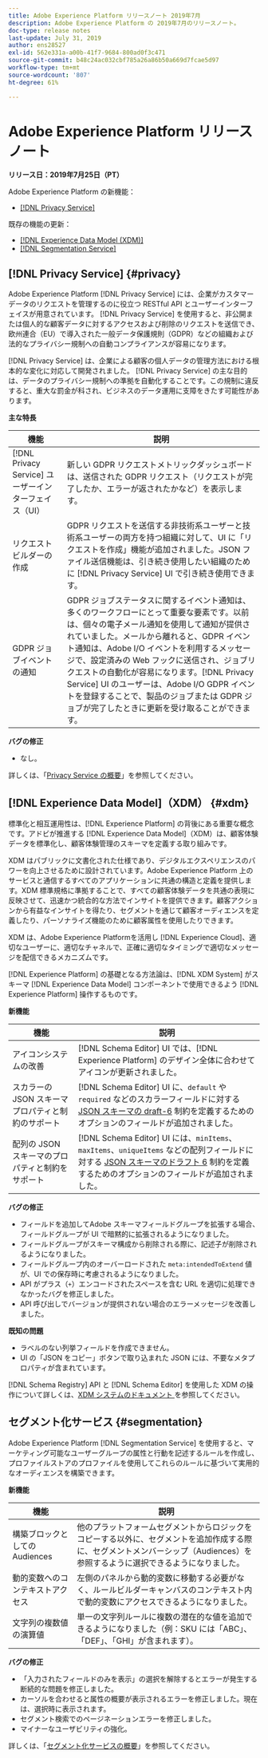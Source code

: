 ```yaml
---
title: Adobe Experience Platform リリースノート 2019年7月
description: Adobe Experience Platform の 2019年7月のリリースノート。
doc-type: release notes
last-update: July 31, 2019
author: ens28527
exl-id: 562e331a-a00b-41f7-9684-800ad0f3c471
source-git-commit: b48c24ac032cbf785a26a86b50a669d7fcae5d97
workflow-type: tm+mt
source-wordcount: '807'
ht-degree: 61%

---
```


# Adobe Experience Platform リリースノート

**リリース日：2019年7月25日（PT）**

Adobe Experience Platform の新機能：

* [[!DNL Privacy Service]](#privacy)

既存の機能の更新：

* [[!DNL Experience Data Model (XDM)]](#xdm)
* [[!DNL Segmentation Service]](#segmentation)

## [!DNL Privacy Service] {#privacy}

Adobe Experience Platform [!DNL Privacy Service] には、企業がカスタマーデータのリクエストを管理するのに役立つ RESTful API とユーザーインターフェイスが用意されています。 [!DNL Privacy Service] を使用すると、非公開または個人的な顧客データに対するアクセスおよび削除のリクエストを送信でき、欧州連合（EU）で導入された一般データ保護規則（GDPR）などの組織および法的なプライバシー規制への自動コンプライアンスが容易になります。

[!DNL Privacy Service] は、企業による顧客の個人データの管理方法における根本的な変化に対応して開発されました。 [!DNL Privacy Service] の主な目的は、データのプライバシー規制への準拠を自動化することです。この規制に違反すると、重大な罰金が科され、ビジネスのデータ運用に支障をきたす可能性があります。

**主な特長**

| 機能 | 説明 |
|---|---|
| [!DNL Privacy Service] ユーザーインターフェイス（UI） | 新しい GDPR リクエストメトリックダッシュボードは、送信された GDPR リクエスト（リクエストが完了したか、エラーが返されたかなど）を表示します。 |
| リクエストビルダーの作成 | GDPR リクエストを送信する非技術系ユーザーと技術系ユーザーの両方を持つ組織に対して、UI に「リクエストを作成」機能が追加されました。JSON ファイル送信機能は、引き続き使用したい組織のために [!DNL Privacy Service] UI で引き続き使用できます。 |
| GDPR ジョブイベントの通知 | GDPR ジョブステータスに関するイベント通知は、多くのワークフローにとって重要な要素です。以前は、個々の電子メール通知を使用して通知が提供されていました。メールから離れると、GDPR イベント通知は、Adobe I/O イベントを利用するメッセージで、設定済みの Web フックに送信され、ジョブリクエストの自動化が容易になります。[!DNL Privacy Service] UI のユーザーは、Adobe I/O GDPR イベントを登録することで、製品のジョブまたは GDPR ジョブが完了したときに更新を受け取ることができます。 |

**バグの修正**

* なし。

詳しくは、「[Privacy Service の概要](../../privacy-service/home.md)」を参照してください。

## [!DNL Experience Data Model]（XDM） {#xdm}

標準化と相互運用性は、[!DNL Experience Platform] の背後にある重要な概念です。アドビが推進する [!DNL Experience Data Model]（XDM）は、顧客体験データを標準化し、顧客体験管理のスキーマを定義する取り組みです。

XDM はパブリックに文書化された仕様であり、デジタルエクスペリエンスのパワーを向上させるために設計されています。Adobe Experience Platform 上のサービスと通信するすべてのアプリケーションに共通の構造と定義を提供します。XDM 標準規格に準拠することで、すべての顧客体験データを共通の表現に反映させて、迅速かつ統合的な方法でインサイトを提供できます。顧客アクションから有益なインサイトを得たり、セグメントを通じて顧客オーディエンスを定義したり、パーソナライズ機能のために顧客属性を使用したりできます。

XDM は、Adobe Experience Platformを活用し [!DNL Experience Cloud]、適切なユーザーに、適切なチャネルで、正確に適切なタイミングで適切なメッセージを配信できるメカニズムです。

[!DNL Experience Platform] の基礎となる方法論は、[!DNL XDM System] がスキーマ [!DNL Experience Data Model] コンポーネントで使用できるよう [!DNL Experience Platform] 操作するものです。

**新機能**

| 機能 | 説明 |
|---|---|
| アイコンシステムの改善 | [!DNL Schema Editor] UI では、[!DNL Experience Platform] のデザイン全体に合わせてアイコンが更新されました。 |
| スカラーの JSON スキーマプロパティと制約のサポート | [!DNL Schema Editor] UI に、`default` や `required` などのスカラーフィールドに対する [JSON スキーマの draft-6](https://tools.ietf.org/html/draft-wright-json-schema-01) 制約を定義するためのオプションのフィールドが追加されました。 |
| 配列の JSON スキーマのプロパティと制約をサポート | [!DNL Schema Editor] UI には、`minItems`、`maxItems`、`uniqueItems` などの配列フィールドに対する [JSON スキーマのドラフト 6](https://tools.ietf.org/html/draft-wright-json-schema-01) 制約を定義するためのオプションのフィールドが追加されました。 |

**バグの修正**

* フィールドを追加してAdobe スキーマフィールドグループを拡張する場合、フィールドグループが UI で暗黙的に拡張されるようになりました。
* フィールドグループがスキーマ構成から削除される際に、記述子が削除されるようになりました。
* フィールドグループ内のオーバーロードされた `meta:intendedToExtend` 値が、UI での保存時に考慮されるようになりました。
* API がプラス（`+`）エンコードされたスペースを含む URL を適切に処理できなかったバグを修正しました。
* API 呼び出しでバージョンが提供されない場合のエラーメッセージを改善しました。

**既知の問題**

* ラベルのない列挙フィールドを作成できません。
* UI の「JSON をコピー」ボタンで取り込まれた JSON には、不要なメタプロパティが含まれています。

[!DNL Schema Registry] API と [!DNL Schema Editor] を使用した XDM の操作について詳しくは、[XDM システムのドキュメント ](../../xdm/home.md) を参照してください。

## セグメント化サービス {#segmentation}

Adobe Experience Platform [!DNL Segmentation Service] を使用すると、マーケティング可能なユーザーグループの属性と行動を記述するルールを作成し、プロファイルストアのプロファイルを使用してこれらのルールに基づいて実用的なオーディエンスを構築できます。

**新機能**

| 機能 | 説明 |
| -----------| ---------- |
| 構築ブロックとしての Audiences | 他のプラットフォームセグメントからロジックをコピーする以外に、セグメントを追加作成する際に、セグメントメンバーシップ（Audiences）を参照するように選択できるようになりました。 |
| 動的変数へのコンテキストアクセス | 左側のパネルから動的変数に移動する必要がなく、ルールビルダーキャンバスのコンテキスト内で動的変数にアクセスできるようになりました。 |
| 文字列の複数値の演算値 | 単一の文字列ルールに複数の潜在的な値を追加できるようになりました（例：SKU には「ABC」、「DEF」、「GHI」が含まれます）。 |

**バグの修正**

* 「入力されたフィールドのみを表示」の選択を解除するとエラーが発生する断続的な問題を修正しました。
* カーソルを合わせると属性の概要が表示されるエラーを修正しました。現在は、選択時に表示されます。
* セグメント検索でのページネーションエラーを修正しました。
* マイナーなユーザビリティの強化。

詳しくは、「[セグメント化サービスの概要](../../segmentation/home.md)」を参照してください。
